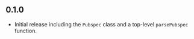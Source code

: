 ## 0.1.0

- Initial release including the `Pubspec` class and a top-level `parsePubspec`
  function.

